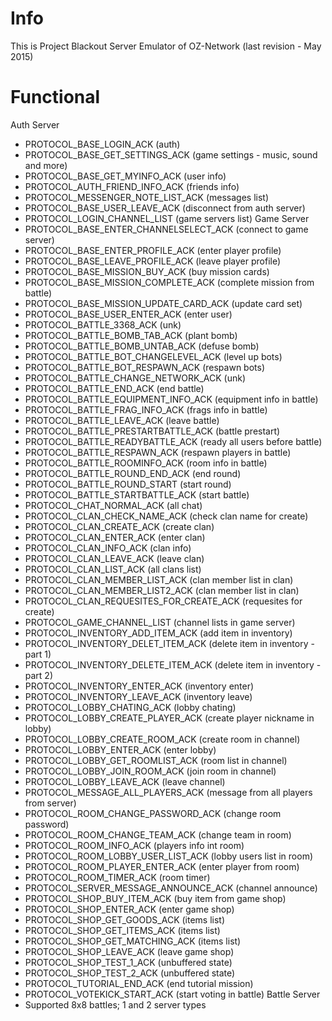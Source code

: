 # Info
This is Project Blackout Server Emulator of OZ-Network (last revision - May 2015)
# Functional
Auth Server
* PROTOCOL_BASE_LOGIN_ACK (auth)
* PROTOCOL_BASE_GET_SETTINGS_ACK (game settings - music, sound and more)
* PROTOCOL_BASE_GET_MYINFO_ACK (user info)
* PROTOCOL_AUTH_FRIEND_INFO_ACK (friends info)
* PROTOCOL_MESSENGER_NOTE_LIST_ACK (messages list)
* PROTOCOL_BASE_USER_LEAVE_ACK (disconnect from auth server)
* PROTOCOL_LOGIN_CHANNEL_LIST (game servers list)
Game Server
* PROTOCOL_BASE_ENTER_CHANNELSELECT_ACK (connect to game server)
* PROTOCOL_BASE_ENTER_PROFILE_ACK (enter player profile)
* PROTOCOL_BASE_LEAVE_PROFILE_ACK (leave player profile)
* PROTOCOL_BASE_MISSION_BUY_ACK (buy mission cards)
* PROTOCOL_BASE_MISSION_COMPLETE_ACK (complete mission from battle)
* PROTOCOL_BASE_MISSION_UPDATE_CARD_ACK (update card set)
* PROTOCOL_BASE_USER_ENTER_ACK (enter user)
* PROTOCOL_BATTLE_3368_ACK (unk)
* PROTOCOL_BATTLE_BOMB_TAB_ACK (plant bomb)
* PROTOCOL_BATTLE_BOMB_UNTAB_ACK (defuse bomb)
* PROTOCOL_BATTLE_BOT_CHANGELEVEL_ACK (level up bots)
* PROTOCOL_BATTLE_BOT_RESPAWN_ACK (respawn bots)
* PROTOCOL_BATTLE_CHANGE_NETWORK_ACK (unk)
* PROTOCOL_BATTLE_END_ACK (end battle)
* PROTOCOL_BATTLE_EQUIPMENT_INFO_ACK (equipment info in battle)
* PROTOCOL_BATTLE_FRAG_INFO_ACK (frags info in battle)
* PROTOCOL_BATTLE_LEAVE_ACK (leave battle)
* PROTOCOL_BATTLE_PRESTARTBATTLE_ACK (battle prestart)
* PROTOCOL_BATTLE_READYBATTLE_ACK (ready all users before battle)
* PROTOCOL_BATTLE_RESPAWN_ACK (respawn players in battle)
* PROTOCOL_BATTLE_ROOMINFO_ACK (room info in battle)
* PROTOCOL_BATTLE_ROUND_END_ACK (end round)
* PROTOCOL_BATTLE_ROUND_START (start round)
* PROTOCOL_BATTLE_STARTBATTLE_ACK (start battle)
* PROTOCOL_CHAT_NORMAL_ACK (all chat)
* PROTOCOL_CLAN_CHECK_NAME_ACK (check clan name for create)
* PROTOCOL_CLAN_CREATE_ACK (create clan)
* PROTOCOL_CLAN_ENTER_ACK (enter clan)
* PROTOCOL_CLAN_INFO_ACK (clan info)
* PROTOCOL_CLAN_LEAVE_ACK (leave clan)
* PROTOCOL_CLAN_LIST_ACK (all clans list)
* PROTOCOL_CLAN_MEMBER_LIST_ACK (clan member list in clan)
* PROTOCOL_CLAN_MEMBER_LIST2_ACK (clan member list in clan)
* PROTOCOL_CLAN_REQUESITES_FOR_CREATE_ACK (requesites for create)
* PROTOCOL_GAME_CHANNEL_LIST (channel lists in game server)
* PROTOCOL_INVENTORY_ADD_ITEM_ACK (add item in inventory)
* PROTOCOL_INVENTORY_DELET_ITEM_ACK (delete item in inventory - part 1)
* PROTOCOL_INVENTORY_DELETE_ITEM_ACK (delete item in inventory - part 2)
* PROTOCOL_INVENTORY_ENTER_ACK (inventory enter)
* PROTOCOL_INVENTORY_LEAVE_ACK (inventory leave)
* PROTOCOL_LOBBY_CHATING_ACK (lobby chating)
* PROTOCOL_LOBBY_CREATE_PLAYER_ACK (create player nickname in lobby)
* PROTOCOL_LOBBY_CREATE_ROOM_ACK (create room in channel)
* PROTOCOL_LOBBY_ENTER_ACK (enter lobby)
* PROTOCOL_LOBBY_GET_ROOMLIST_ACK (room list in channel)
* PROTOCOL_LOBBY_JOIN_ROOM_ACK (join room in channel)
* PROTOCOL_LOBBY_LEAVE_ACK (leave channel)
* PROTOCOL_MESSAGE_ALL_PLAYERS_ACK (message from all players from server)
* PROTOCOL_ROOM_CHANGE_PASSWORD_ACK (change room password)
* PROTOCOL_ROOM_CHANGE_TEAM_ACK (change team in room)
* PROTOCOL_ROOM_INFO_ACK (players info int room)
* PROTOCOL_ROOM_LOBBY_USER_LIST_ACK (lobby users list in room)
* PROTOCOL_ROOM_PLAYER_ENTER_ACK (enter player from room)
* PROTOCOL_ROOM_TIMER_ACK (room timer)
* PROTOCOL_SERVER_MESSAGE_ANNOUNCE_ACK (channel announce)
* PROTOCOL_SHOP_BUY_ITEM_ACK (buy item from game shop)
* PROTOCOL_SHOP_ENTER_ACK (enter game shop)
* PROTOCOL_SHOP_GET_GOODS_ACK (items list)
* PROTOCOL_SHOP_GET_ITEMS_ACK (items list)
* PROTOCOL_SHOP_GET_MATCHING_ACK (items list)
* PROTOCOL_SHOP_LEAVE_ACK (leave game shop)
* PROTOCOL_SHOP_TEST_1_ACK (unbuffered state)
* PROTOCOL_SHOP_TEST_2_ACK (unbuffered state)
* PROTOCOL_TUTORIAL_END_ACK (end tutorial mission)
* PROTOCOL_VOTEKICK_START_ACK (start voting in battle)
Battle Server
* Supported 8x8 battles; 1 and 2 server types
